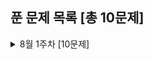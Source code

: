 ## 푼 문제 목록 [총 10문제]

<details>
<summary>8월 1주차 [10문제]</summary>
<div markdown="1">
  
|번호|티어|제목|
|--|--|--|
|1194|골드1|달이 차오른다, 가자.|
|2515|골드2|전시장|
|3197|골드1|백조의 호수|
|2075|골드5|N번째 큰 수|
|1135|골드1|뉴스 전하기|
|18234|골드4|당근 훔쳐 먹기|
|4090|골드3|뱀파이어 숫자|
|2306|골드3|유전자|
|12969|골드1|ABC|
|1219|골드2|오민식의 고민|

</div>
</details>